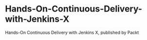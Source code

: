 # Hands-On-Continuous-Delivery-with-Jenkins-X
Hands-On Continuous Delivery with Jenkins X, published by Packt
